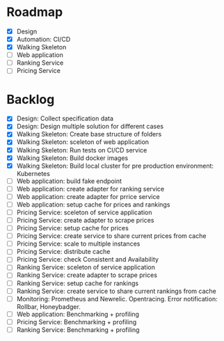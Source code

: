 Roadmap
=======

- [x] Design
- [x] Automation: CI/CD
- [x] Walking Skeleton
- [ ] Web application
- [ ] Ranking Service
- [ ] Pricing Service

Backlog
=======

- [x] Design: Collect specification data
- [x] Design: Design multiple solution for different cases
- [x] Walking Skeleton: Create base structure of folders
- [x] Walking Skeleton: sceleton of web application
- [x] Walking Skeleton: Run tests on CI/CD service
- [x] Walking Skeleton: Build docker images
- [x] Walking Skeleton: Build local cluster for pre production environment: Kubernetes
- [ ] Web application: build fake endpoint
- [ ] Web application: create adapter for ranking service
- [ ] Web application: create adapter for prrice service
- [ ] Web application: setup cache for prices and rankings
- [ ] Pricing Service: sceleton of service application
- [ ] Pricing Service: create adapter to scrape prices
- [ ] Pricing Service: setup cache for prices
- [ ] Pricing Service: create service to share current prices from cache
- [ ] Pricing Service: scale to multiple instances
- [ ] Pricing Service: distribute cache
- [ ] Pricing Service: check Consistent and Availability
- [ ] Ranking Service: sceleton of service application
- [ ] Ranking Service: create adapter to scrape prices
- [ ] Ranking Service: setup cache for rankings
- [ ] Ranking Service: create service to share current rankings from cache
- [ ] Monitoring: Prometheus and Newrelic. Opentracing. Error notification: Rollbar, Honeybadger.
- [ ] Web application: Benchmarking + profiling
- [ ] Pricing Service: Benchmarking + profiling
- [ ] Ranking Service: Benchmarking + profiling
